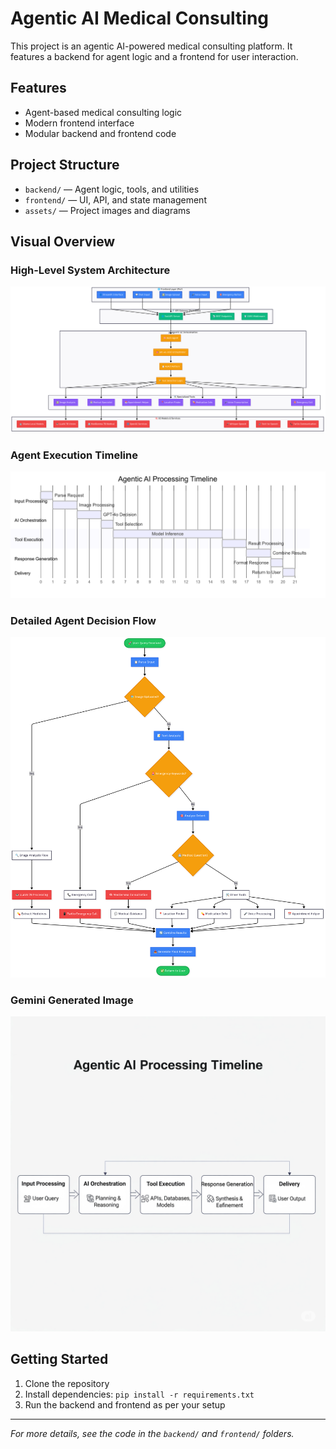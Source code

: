 # Agentic AI Medical Consulting

This project is an agentic AI-powered medical consulting platform. It features a backend for agent logic and a frontend for user interaction.

## Features
- Agent-based medical consulting logic
- Modern frontend interface
- Modular backend and frontend code

## Project Structure
- `backend/` — Agent logic, tools, and utilities
- `frontend/` — UI, API, and state management
- `assets/` — Project images and diagrams

## Visual Overview

### High-Level System Architecture
![High-Level System Architecture](assets/High-Level%20System%20Architecture.png)

### Agent Execution Timeline
![Agent Execution Timeline](assets/Agent%20Execution%20Timeline.png)

### Detailed Agent Decision Flow
![Detailed Agent Decision Flow](assets/Detailed%20Agent%20Decision%20Flow.png)

### Gemini Generated Image
![Gemini Generated Image](assets/Gemini_Generated_Image_r46p2vr46p2vr46p.png)

## Getting Started
1. Clone the repository
2. Install dependencies: `pip install -r requirements.txt`
3. Run the backend and frontend as per your setup

---

*For more details, see the code in the `backend/` and `frontend/` folders.*
